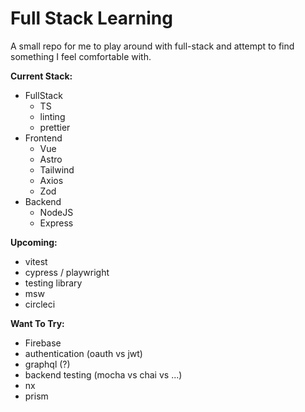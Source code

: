# Full Stack Learning

A small repo for me to play around with full-stack and attempt to find something I feel comfortable with.

**Current Stack:**

- FullStack
  - TS
  - linting
  - prettier
- Frontend
  - Vue
  - Astro
  - Tailwind
  - Axios
  - Zod
- Backend
  - NodeJS
  - Express

**Upcoming:**

- vitest
- cypress / playwright
- testing library
- msw
- circleci

**Want To Try:**

- Firebase
- authentication (oauth vs jwt)
- graphql (?)
- backend testing (mocha vs chai vs ...)
- nx
- prism
